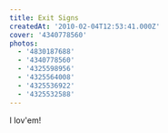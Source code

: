 ```yaml
---
title: Exit Signs
createdAt: '2010-02-04T12:53:41.000Z'
cover: '4340778560'
photos:
  - '4830187688'
  - '4340778560'
  - '4325598956'
  - '4325564008'
  - '4325536922'
  - '4325532588'
---
```


I lov'em!